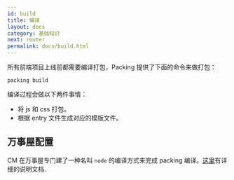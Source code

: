 ```yaml
---
id: build
title: 编译
layout: docs
category: 基础知识
next: router
permalink: docs/build.html
---
```


所有前端项目上线前都需要编译打包，Packing 提供了下面的命令来做打包：
```
packing build
```

编译过程会做以下两件事情：
- 将 js 和 css 打包。
- 根据 entry 文件生成对应的模版文件。

## 万事屋配置
CM 在万事屋专门建了一种名叫 `node` 的编译方式来完成 packing 编译。[这里](/docs/jenkins.html#content)有详细的说明文档.
